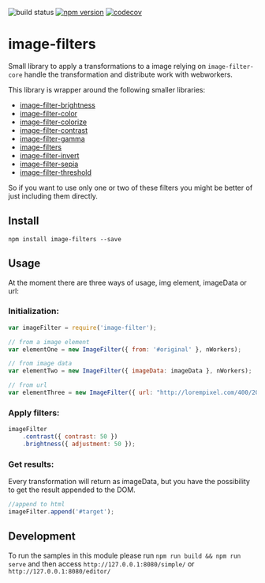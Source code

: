 ![build status](https://travis-ci.org/canastro/image-filters.svg?branch=master)
[![npm version](https://badge.fury.io/js/image-filters.svg)](https://badge.fury.io/js/image-filters)
[![codecov](https://codecov.io/gh/canastro/image-filters/branch/master/graph/badge.svg)](https://codecov.io/gh/canastro/image-filters)

# image-filters

Small library to apply a transformations to a image relying on `image-filter-core` handle the transformation and distribute work with webworkers.

This library is wrapper around the following smaller libraries:
* [image-filter-brightness](https://www.npmjs.com/package/image-filter-brightness)
* [image-filter-color](https://www.npmjs.com/package/image-filter-color)
* [image-filter-colorize](https://www.npmjs.com/package/image-filter-colorize)
* [image-filter-contrast](https://www.npmjs.com/package/image-filter-contrast)
* [image-filter-gamma](https://www.npmjs.com/package/image-filter-gamma)
* [image-filters](https://www.npmjs.com/package/image-filters)
* [image-filter-invert](https://www.npmjs.com/package/image-filter-invert)
* [image-filter-sepia](https://www.npmjs.com/package/image-filter-sepia)
* [image-filter-threshold](https://www.npmjs.com/package/image-filter-threshold)

So if you want to use only one or two of these filters you might be better of just including them directly.

## Install

```
npm install image-filters --save
```

## Usage
At the moment there are three ways of usage, img element, imageData or url:
### Initialization:
```js
var imageFilter = require('image-filter');

// from a image element
var elementOne = new ImageFilter({ from: '#original' }, nWorkers);

// from image data
var elementTwo = new ImageFilter({ imageData: imageData }, nWorkers);

// from url
var elementThree = new ImageFilter({ url: "http://lorempixel.com/400/200" }, nWorkers);
```

### Apply filters:

```js
imageFilter
    .contrast({ contrast: 50 })
    .brightness({ adjustment: 50 });
```

### Get results:
Every transformation will return as imageData, but you have the possibility to get the result appended to the DOM.

```js
//append to html
imageFilter.append('#target');
```

## Development
To run the samples in this module please run `npm run build && npm run serve` and then access `http://127.0.0.1:8080/simple/` or `http://127.0.0.1:8080/editor/`
